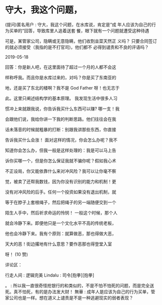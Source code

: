 # 守大，我这个问题，

(提问)匿名用户 : 守大，我这个问题，在水库说，肯定是“成 年人应该为自己的行为买单的”回答，导致库里人追着送套 餐，眼下就有一个问题就遭受这种待遇

可是，某管家公司，隐瞒或无意隐瞒，他们收割韭菜天然正 义吗？ 只要合同签订的就必须接受（我指的是不打官司)，他们都不 必得到谴责和不良的评语吗？

2019-05-18

回答：你是新人吧，在这里面待了超过一个月的人都不会这

样称呼我。而且你是水库过来的，对吗？你是买了东南亚的

地，还是买了东北的楼啊？我不是 God Father 呀！也无志于

此。这里只阐述结构学的基本原理。 我发现生活中很多人习

惯冲上来就跟我说，你告诉我买什么东西可以赚? 哪一支！我

会跟他们说，我给你讲一下我的判断思路。他们往往会在我

话未落音的时候就粗暴的打断：别跟我讲那些东西，你直接

告诉我买什么会涨！ 面对这样的情况，你会怎么办呢？我不

知道你会怎么办，但我一般是这样处理的：我是可以马上告

诉你买哪一个，但是你怎么保证我就不骗你呢？假如我心术

不正设局，你又能依靠什么来对冲风险？我可以让你毫不察

觉，被卖了还帮我数钱，因为你没有识别的能力和机制！更

没有对冲风险的后手。任何一个投资如果没有退出机制，就

等于在脖子上套根绳子，然后把绳子的另一端随便交到一个

陌生人手中，然后祈求命运的怜悯！ 一般这个时候，那个人

就会冷静下来。即便他只是一个文化水平不高的传统老板，

他也会冷静下来。我有个原则：就算做恶，那也得做大恶，

天大的恶！街边撂地有什么意思？要作恶那也得登堂入室

呀！ (10 赞)

评论区：

行走人间 : 逻辑完美 Lindalu : 司令[抱拳][抱拳]

。 : 所以我一直很奇怪抢银行的和类似的，不是不怕不怕死的问题，而是完全送死。真不怕死，有的是办法发大财！ 無華 : 成年人是应该为自己的行为买单，管家公司也是一样。想在道义上谴责是不是一种逃避现实的弱者表现？